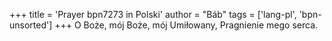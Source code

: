 +++
title = 'Prayer bpn7273 in Polski'
author = "Báb"
tags = ['lang-pl', 'bpn-unsorted']
+++
O Boże, mój Boże, mój Umiłowany, Pragnienie mego serca.
